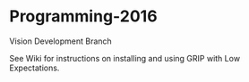 # Programming-2016
Vision Development Branch

See Wiki for instructions on installing and using GRIP with Low Expectations.
